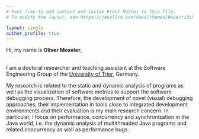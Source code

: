```yaml
---
# Feel free to add content and custom Front Matter to this file.
# To modify the layout, see https://jekyllrb.com/docs/themes/#overriding-theme-defaults

layout: single 
author_profile: true
---
```




Hi, my name is <b>Oliver Moseler</b>,<br/>
<br/>

I am a doctoral researcher and teaching assistant at the Software Engineering Group of the <a href="https://www.st.uni-trier.de" tagre="_blank">University of Trier</a>, Germany.

My research is related to the static and dynamic analysis of programs as well as the visualization of software metrics to support the software debugging process.
Therefore, the development of novel (visual) debugging approaches, their implementation in tools close to integrated development environments and their evaluation is my main research concern.
In particular, I focus on performance, concurrency and synchronization in the Java world, i.e. the dynamic analysis of multithreaded Java programs and related concurrency as well as performance bugs.



